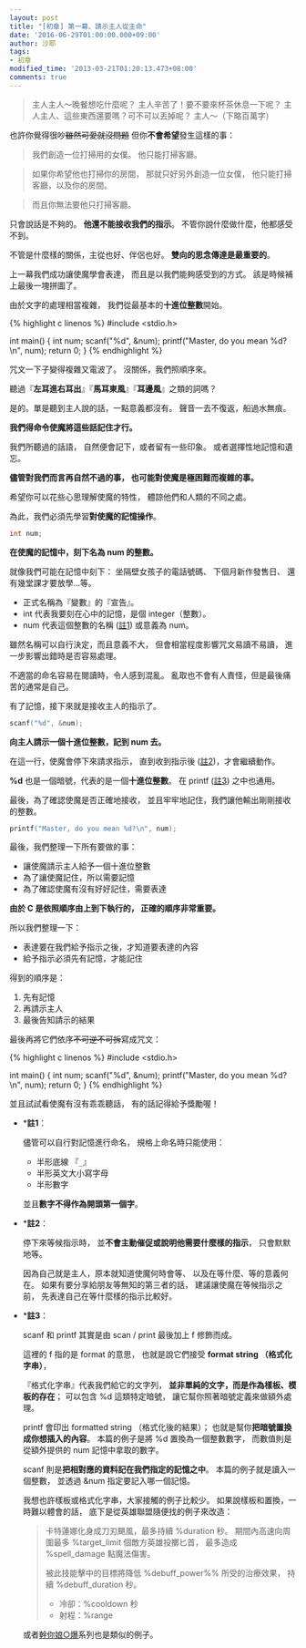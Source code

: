```yaml
---
layout: post
title: "[初章] 第一幕、請示主人從主命"
date: '2016-06-29T01:00:00.000+09:00'
author: 沙耶
tags:
- 初章
modified_time: '2013-03-21T01:20:13.473+08:00'
comments: true
---
```


> 主人主人～晚餐想吃什麼呢？
主人辛苦了！要不要來杯茶休息一下呢？
主人主人、這些東西還要嗎？可不可以丟掉呢？
主人～（下略百萬字）

也許你覺得很吵~~雖然可愛就沒問題~~
但你**不會希望**發生這樣的事：

> 我們創造一位打掃用的女僕。
他只能打掃客廳。

> 如果你希望他也打掃你的房間，
那就只好另外創造一位女僕，
他只能打掃客廳，以及你的房間。

> 而且你無法要他只打掃客廳。

只會說話是不夠的。
**他還不能接收我們的指示**。
不管你說什麼做什麼，他都感受不到。

不管是什麼樣的關係，主從也好、伴侶也好。
**雙向的思念傳達是最重要的**。

上一幕我們成功讓使魔學會表達，
而且是以我們能夠感受到的方式。
該是時候補上最後一塊拼圖了。

由於文字的處理相當複雜，
我們從最基本的**十進位整數**開始。

{% highlight c linenos %}
#include <stdio.h>

int main()
{
	int num;
	scanf("%d", &num);
	printf("Master, do you mean %d?\n", num);
    return 0;
}
{% endhighlight %}

咒文一下子變得複雜又電波了。
沒關係，我們照順序來。

聽過『**左耳進右耳出**』『**馬耳東風**』『**耳邊風**』之類的詞嗎？

是的。單是聽到主人說的話，一點意義都沒有。
聲音一去不復返，船過水無痕。

**我們得命令使魔將這些話記住才行。**

我們所聽過的話語，
自然便會記下，或者留有一些印象。
或者選擇性地記憶和遺忘。

**儘管對我們而言再自然不過的事，
也可能對使魔是極困難而複雜的事。**

希望你可以花些心思理解使魔的特性，
體諒他們和人類的不同之處。

為此，我們必須先學習**對使魔的記憶操作**。

```c
int num;
```

**在使魔的記憶中，刻下名為 num 的整數。**

就像我們可能在記憶中刻下：
坐隔壁女孩子的電話號碼、
下個月新作發售日、
還有幾堂課才要放學…等。

- 正式名稱為『變數』的『宣告』。
- int 代表我要刻在心中的記憶，是個 integer（整數）。
- num 代表這個整數的名稱 ([註1](#c1)) 或意義為 num。

雖然名稱可以自行決定，而且意義不大，
但會相當程度影響咒文易讀不易讀，
進一步影響出錯時是否容易處理。

不適當的命名容易在閱讀時，令人感到混亂。
亂取也不會有人責怪，但是最後痛苦的通常是自己。
<br />

有了記憶，接下來就是接收主人的指示了。

```c
scanf("%d", &num);
```

**向主人請示一個十進位整數，記到 num 去。**

在這一行，使魔會停下來請求指示，
直到收到指示後 ([註2](#c2))，才會繼續動作。

**%d** 也是一個暗號，代表的是一個**十進位整數**。
在 printf ([註3](#c3)) 之中也通用。

最後，為了確認使魔是否正確地接收，
並且牢牢地記住，我們讓他輸出剛剛接收的整數。

```c
printf("Master, do you mean %d?\n", num);
```

最後，我們整理一下所有要做的事：

- 讓使魔請示主人給予一個十進位整數
- 為了讓使魔記住，所以需要記憶
- 為了確認使魔有沒有好好記住，需要表達

**由於 C 是依照順序由上到下執行的，
正確的順序非常重要。**

所以我們整理一下：

- 表達要在我們給予指示之後，才知道要表達的內容
- 給予指示必須先有記憶，才能記住

得到的順序是：

1. 先有記憶
2. 再請示主人
3. 最後告知請示的結果

最後再將它們依序~~不可逆不可拆~~寫成咒文：

{% highlight c linenos %}
#include <stdio.h>

int main()
{
	int num;
	scanf("%d", &num);
	printf("Master, do you mean %d?\n", num);
    return 0;
}
{% endhighlight %}

並且試試看使魔有沒有乖乖聽話，
有的話記得給予獎勵喔！
<br />



- *<a name="c1"></a>**註1**：

	儘管可以自行對記憶進行命名，
	規格上命名時只能使用：
	
	- 半形底線 『`_`』
	- 半形英文大小寫字母
	- 半形數字
	
	並且**數字不得作為開頭第一個字**。

- *<a name="c2"></a>**註2**：

	停下來等候指示時，
	並**不會主動催促或說明他需要什麼樣的指示**，
	只會默默地等。

	因為自己就是主人，原本就知道使魔何時會等、
	以及在等什麼、等的意義何在。
	如果有要分享給朋友等無知的第三者的話，
	建議讓使魔在等候指示之前，
	先表達自己在等什麼樣的指示比較好。

- *<a name="c3"></a>**註3**：

	scanf 和 printf 其實是由 scan / print
	最後加上 f 修飾而成。
	
	這裡的 f 指的是 format 的意思，
	也就是說它們接受 **format string （格式化字串）**，
	
	『格式化字串』代表我們給它的文字列，
	**並非單純的文字，而是作為樣板、模板的存在**；
	可以包含 %d 這類特定暗號，
	讓它幫你照著暗號定義來做額外處理。
  
    printf 會印出 formatted string （格式化後的結果）；
    也就是幫你**把暗號置換成你想插入的內容**。
    本篇的例子是將 %d 置換為一個整數數字，
    而數值則是從額外提供的 num 記憶中拿取的數字。

    scanf 則是**把相對應的資料記在我們指定的記憶之中**。
    本篇的例子就是讀入一個整數，
    並透過 &num 指定要記入哪一個記憶。

    我想也許樣板或格式化字串，大家接觸的例子比較少。
	如果說樣板和置換，一時難以體會的話，
	底下是從英雄聯盟隨便找的例子來改造：
	
	> 卡特蓮娜化身成刀刃颶風，最多持續 %duration 秒。
	> 期間內高速向周圍最多 %target_limit 個敵方英雄投擲匕首，
	> 最多造成 %spell_damage 點魔法傷害。
	> 
	> 被此技能擊中的目標將降低 %debuff_power%% 所受的治療效果，
	> 持續 %debuff_duration 秒。
	> 
	> - 冷卻：%cooldown 秒
	> - 射程：%range
	
	或者[幹你娘○爆](https://www.ptt.cc/bbs/joke/M.1452497414.A.08F.html)系列也是類似的例子。
